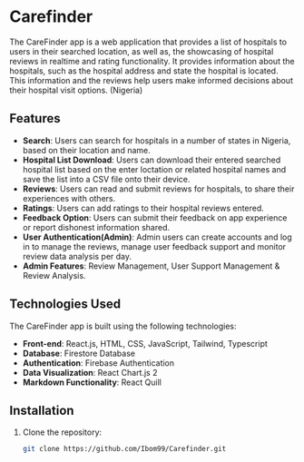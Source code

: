 # Carefinder
The CareFinder app is a web application that provides a list of hospitals to users in their searched location, as well as, the showcasing of hospital reviews in realtime and rating functionality. It provides information about the hospitals, such as the hospital address and state the hospital is located.
This information and the reviews help users make informed decisions about their hospital visit options. (Nigeria)


## Features

- **Search**: Users can search for hospitals in a number of states in Nigeria,  based on their location and name.
- **Hospital List Download**: Users can download their entered searched hospital list based on the enter loctation or related hospital names and save the list into a CSV file onto their device.
- **Reviews**: Users can read and submit reviews for hospitals, to share their experiences with others.
- **Ratings**: Users can add ratings to their hospital reviews entered.
- **Feedback Option**: Users can submit their feedback on app experience or report dishonest information shared.
- **User Authentication(Admin)**: Admin users can create accounts and log in to manage the reviews, manage user feedback support and monitor review data analysis per day.
- **Admin Features**: Review Management, User Support Management & Review Analysis.

## Technologies Used

The CareFinder app is built using the following technologies:

- **Front-end**: React.js, HTML, CSS, JavaScript, Tailwind, Typescript
- **Database**: Firestore Database
- **Authentication**: Firebase Authentication
- **Data Visualization**: React Chart.js 2
- **Markdown Functionality**: React Quill

## Installation

1. Clone the repository:

   ```bash
   git clone https://github.com/Ibom99/Carefinder.git

